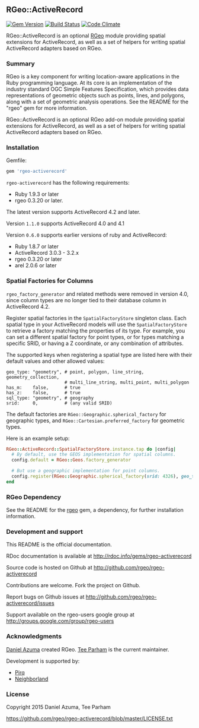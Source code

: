 ## RGeo::ActiveRecord

[![Gem Version](https://badge.fury.io/rb/rgeo-activerecord.svg)](http://badge.fury.io/rb/rgeo-activerecord)
[![Build Status](https://travis-ci.org/rgeo/rgeo-activerecord.svg?branch=master)](https://travis-ci.org/rgeo/rgeo-activerecord)
[![Code Climate](https://codeclimate.com/github/rgeo/rgeo-activerecord.png)](https://codeclimate.com/github/rgeo/rgeo-activerecord)

RGeo::ActiveRecord is an optional [RGeo](http://github.com/dazuma/rgeo) module
providing spatial extensions for ActiveRecord, as well as a set of helpers for
writing spatial ActiveRecord adapters based on RGeo.

### Summary

RGeo is a key component for writing location-aware applications in the Ruby
programming language. At its core is an implementation of the industry
standard OGC Simple Features Specification, which provides data
representations of geometric objects such as points, lines, and polygons,
along with a set of geometric analysis operations. See the README for the
"rgeo" gem for more information.

RGeo::ActiveRecord is an optional RGeo add-on module providing spatial
extensions for ActiveRecord, as well as a set of helpers for writing spatial
ActiveRecord adapters based on RGeo.

### Installation

Gemfile:

```ruby
gem 'rgeo-activerecord'
```

`rgeo-activerecord` has the following requirements:

* Ruby 1.9.3 or later
* rgeo 0.3.20 or later.

The latest version supports ActiveRecord 4.2 and later.

Version `1.1.0` supports ActiveRecord 4.0 and 4.1

Version `0.6.0` supports earlier versions of ruby and ActiveRecord:

* Ruby 1.8.7 or later
* ActiveRecord 3.0.3 - 3.2.x
* rgeo 0.3.20 or later
* arel 2.0.6 or later

### Spatial Factories for Columns

`rgeo_factory_generator` and related methods were removed in version 4.0, since column types
are no longer tied to their database column in ActiveRecord 4.2.

Register spatial factories in the `SpatialFactoryStore` singleton class. Each spatial type
in your ActiveRecord models will use the `SpatialFactoryStore` to retrieve
a factory matching the properties of its type. For example, you can set a different
spatial factory for point types, or for types matching a specific SRID, or having
a Z coordinate, or any combination of attributes.

The supported keys when registering a spatial type are listed here with their default values
and other allowed values:

```
geo_type: "geometry", # point, polygon, line_string, geometry_collection, 
                      # multi_line_string, multi_point, multi_polygon
has_m:    false,      # true
has_z:    false,      # true
sql_type: "geometry", # geography
srid:     0,          # (any valid SRID)
```

The default factories are `RGeo::Geographic.spherical_factory` for 
geographic types, and `RGeo::Cartesian.preferred_factory` for geometric types.

Here is an example setup:

```ruby
RGeo::ActiveRecord::SpatialFactoryStore.instance.tap do |config|
  # By default, use the GEOS implementation for spatial columns.
  config.default = RGeo::Geos.factory_generator

  # But use a geographic implementation for point columns.
  config.register(RGeo::Geographic.spherical_factory(srid: 4326), geo_type: "point")
end
```

### RGeo Dependency

See the README for the [rgeo](https://github.com/rgeo/rgeo) gem, a dependency, for further
installation information.

### Development and support

This README is the official documentation.

RDoc documentation is available at http://rdoc.info/gems/rgeo-activerecord

Source code is hosted on Github at http://github.com/rgeo/rgeo-activerecord

Contributions are welcome. Fork the project on Github.

Report bugs on Github issues at
http://github.com/rgeo/rgeo-activerecord/issues

Support available on the rgeo-users google group at
http://groups.google.com/group/rgeo-users

### Acknowledgments

[Daniel Azuma](http://www.daniel-azuma.com) created RGeo.
[Tee Parham](http://twitter.com/teeparham) is the current maintainer.

Development is supported by:

* [Pirq](http://pirq.com)
* [Neighborland](https://neighborland.com)

### License

Copyright 2015 Daniel Azuma, Tee Parham

https://github.com/rgeo/rgeo-activerecord/blob/master/LICENSE.txt
